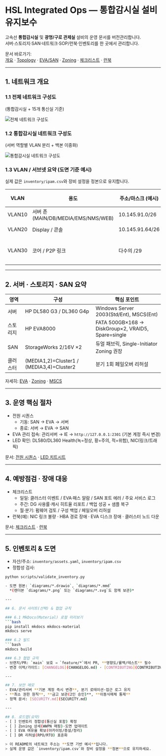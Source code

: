 # HSL Integrated Ops — 통합감시실 설비 유지보수

고속선 **통합감시실** 및 **광명/구로 관제실** 설비의 운영 문서를 버전관리합니다.  
서버·스토리지·SAN·네트워크·SOP/런북·인벤토리를 한 곳에서 관리합니다.

문서 바로가기:  
[개요](docs/overview/system-summary.md) · [Topology](docs/overview/topology.md) · [EVA/SAN](docs/storage/eva-overview.md) · [Zoning](docs/storage/zoning-policy.md) · [체크리스트](docs/operations/maintenance-checklists.md) · [런북](docs/operations/incident-runbooks.md)

---

## 1. 네트워크 개요

### 1.1 전체 네트워크 구성도
(통합감시실 + 15개 통신실 기준)

![전체 네트워크 구성도](diagrams/전체네트워크구성도.png)

### 1.2 통합감시실 네트워크 구성도
(서버 역할별 VLAN 분리 + 백본 이중화)

![통합감시실 네트워크 구성도](diagrams/통합감시실-네트워크-구성도.png)

### 1.3 VLAN / 서브넷 요약 (도면 기준 예시)
실제 값은 `inventory/ipam.csv`와 장비 설정을 정본으로 유지합니다.

| VLAN   | 용도                                | 주소/마스크 (예시) | 게이트웨이 (예시) | 비고            |
|--------|-------------------------------------|--------------------|------------------|-----------------|
| VLAN10 | 서버 존 (MAIN/DB/MEDIA/EMS/NMS/WEB) | 10.145.91.0/26     | 10.145.91.1      | VRRP VIP        |
| VLAN20 | Display / 콘솔                      | 10.145.91.64/26    | 10.145.91.65     | VRRP VIP        |
| VLAN30 | 코어 / P2P 링크                     | 다수의 /29         | -                | 코어–L3–FW–BB   |

---

## 2. 서버 · 스토리지 · SAN 요약

| 영역   | 구성                                  | 핵심 포인트                                         |
|--------|---------------------------------------|------------------------------------------------------|
| 서버   | HP DL580 G3 / DL360 G4p               | Windows Server 2003(Std/Ent), MSCS(Ent)             |
| 스토리지 | HP EVA8000                           | FATA 500GB×168 → DiskGroup×2, VRAID5, Spare=single  |
| SAN    | StorageWorks 2/16V ×2                 | 듀얼 패브릭, Single-Initiator Zoning 권장           |
| 클러스터 | (MEDIA1,2)=Cluster1 / (MEDIA3,4)=Cluster2 | 분기 1회 페일오버 리허설                           |

자세히: [EVA](docs/storage/eva-overview.md) · [Zoning](docs/storage/zoning-policy.md) · [MSCS](docs/cluster/mscs-cluster.md)

---

## 3. 운영 핵심 절차

- 전원 시퀀스  
  - 기동: SAN → EVA → 서버  
  - 종료: 서버 → EVA → SAN
- EVA 관리 접속: 관리서버 → IE → `http://127.0.0.1:2301` (기본 계정 즉시 변경)
- LED 확인: DL580/DL360 Health(녹=정상, 황=주의, 적=위험), NIC(링크/트래픽)

문서: [전원 시퀀스](docs/operations/power-sequence.md) · [LED 치트시트](docs/hardware/led-cheatsheet.md)

---

## 4. 예방점검 · 장애 대응

- 체크리스트  
  - 일일: 클러스터 이벤트 / EVA·패스 알람 / SAN 포트 에러 / 주요 서비스 로그  
  - 주간: DG 사용률·캐시 히트율 리포트 / 백업 성공 + 샘플 복구  
  - 월·분기: 펌웨어 검토 / 구성 백업 / 페일오버 리허설
- 런북(예): NIC 링크 불량 · HBA 경로 장애 · EVA 디스크 장애 · 클러스터 노드 다운

문서: [체크리스트](docs/operations/maintenance-checklists.md) · [런북](docs/operations/incident-runbooks.md)

---

## 5. 인벤토리 & 도면

- 자산/주소: `inventory/assets.yaml`, `inventory/ipam.csv`
- 정합성 검사:

```bash
python scripts/validate_inventory.py

- 도면 원본: `diagrams/*.drawio`, `diagrams/*.mmd`  
  *(렌더본 `diagrams/*.png` 또는 `diagrams/*.svg`도 함께 보관)*

---

## 6. 문서 사이트(선택) & 협업 규칙

### 6.1 MkDocs(Material) 로컬 미리보기
```bash
pip install mkdocs mkdocs-material
mkdocs serve

### 6.2 빌드
```bash
mkdocs build

### 6.3 협업 규칙
- 브랜치/PR: `main` 보호 → `feature/*`에서 PR, **영향도/롤백/테스트** 필수
- 변경 이력/가이드: [CHANGELOG](CHANGELOG.md) · [CONTRIBUTING](CONTRIBUTING.md)

---

## 7. 보안 메모
- EVA/관리서버 **기본 계정 즉시 변경**, 분기 로테이션·접근 로그 유지
- **최소 권한 원칙**, **금고 보관(2인 승인)**, **이동식매체 통제**
- 정책 문서: [SECURITY.md](SECURITY.md)

---

## 8. 로드맵(요약)
- [ ] 인벤토리 정합성(통신실 포함) 확정
- [ ] Zoning 상세(WWPN 매핑)·도면 업데이트
- [ ] EVA 여유율 확보(아카이빙/증설/정리)
- [ ] DR 리허설(RPO/RTO) 표준화

> 이 README의 네트워크 주소는 **도면 기반 예시**입니다.  
> 실제 운영 값은 `inventory/ipam.csv`와 장비 설정을 **정본**으로 유지하세요.

